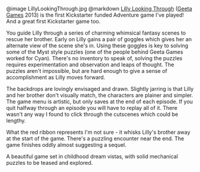 @image		LillyLookingThrough.jpg
@markdown
[Lilly Looking Through](https://www.kickstarter.com/projects/516151670/lilly-looking-through-an-animated-adventure-game)
([Geeta Games](http://geetagames.com)
2013) is the first Kickstarter funded Adventure game I've played!  And a great
first Kickstarter game too.

You guide Lilly through a series of charming whimsical fantasy scenes
to rescue her brother.  Early on Lilly gains a pair of goggles which
gives her an alternate view of the scene she's in.  Using these goggles
is key to solving some of the Myst style puzzles (one of the people behind
Geeta Games worked for Cyan).  There's no inventory to speak of, solving
the puzzles requires experimentation and observation and leaps of thought.
The puzzles aren't impossible, but are hard enough to give a sense of
accomplishment as Lilly moves forward.

The backdrops are lovingly envisaged and drawn.  Slightly jarring is that
Lilly and her brother don't visually match, the characters are plainer and
simpler.  The game menu is artistic, but only saves at the end of each
episode.  If you quit halfway through an episode you will have to replay
all of it.  There wasn't any way I found to click through the cutscenes
which could be lengthy.

What the red ribbon represents I'm not sure - it whisks Lilly's brother
away at the start of the game.  There's a puzzling encounter near the end.
The game finishes oddly almost suggesting a sequel.

A beautiful game set in childhood dream vistas, with solid
mechanical puzzles to be teased and explored.
